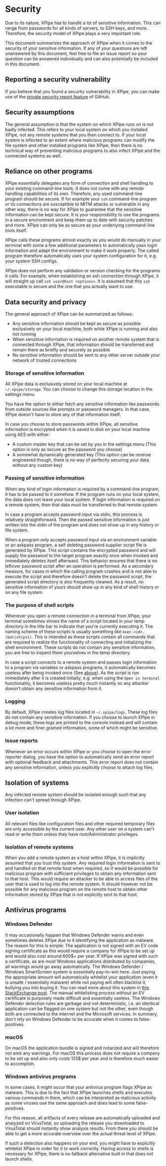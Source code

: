 # Security

Due to its nature, XPipe has to handle a lot of sensitive information.
This can range from passwords for all kinds of servers, to SSH keys, and more.
Therefore, the security model of XPipe plays a very important role.

This document summarizes the approach of XPipe when it comes to the security of your sensitive information.
If any of your questions are left unanswered by this document, feel free to file an
issue report so your question can be answered individually and can also potentially be included in this document.

## Reporting a security vulnerability

If you believe that you found a security vulnerability in XPipe,
you can make use of
the [private security report feature](https://docs.github.com/en/code-security/security-advisories/guidance-on-reporting-and-writing/privately-reporting-a-security-vulnerability)
of GitHub.

## Security assumptions

The general assumption is that the system on which XPipe runs on is not badly infected.
This refers to your local system on which you installed XPipe, not any remote systems that you then connect to.
If your local system is infected to an extent where malicious programs can modify the
file system and other installed programs like XPipe,
then there is no technical way of preventing malicious programs to also infect XPipe and the connected systems as well.

## Reliance on other programs

XPipe essentially delegates any form of connection and shell handling to your existing command-line tools.
It does not come with any remote handling capabilities of its own.
Therefore, any used command-line program should be secure.
If for example your `ssh` command-line program or its connections are susceptible to MITM attacks or
vulnerable in any other way, there is no way for XPipe to guarantee that the sensitive information can be kept secure.
It is your responsibility to use the programs in a secure environment and keep them up to date with security patches and
more.
XPipe can only be as secure as your underlying command-line tools itself.

XPipe calls these programs almost exactly as you would do manually in your terminal
with some a few additional parameters to automatically pass login information
and adapt the environment to make it work properly.
The called program therefore automatically uses your
system configuration for it, e.g. your system SSH configs.

XPipe does not perform any validation or version checking for the programs it calls.
For example, when establishing an ssh connection through XPipe, it will straight up call `ssh user@host <options>`.
It is assumed that this `ssh` executable is secure and the one that you actually want to use.

## Data security and privacy

The general approach of XPipe can be summarized as follows:

- Any sensitive information should be kept as secure as possible exclusively on your local machine,
  both while XPipe is running and also not running
- When sensitive information is required on another remote system that is connected through XPipe, that information
  should be transferred and
  remain there as briefly and securely as possible
- No sensitive information should be sent to any other server outside your network of trusted connections

### Storage of sensitive information

All XPipe data is exclusively stored on your local machine at `~/.xpipe/storage`. You can choose to change this storage location in the settings menu.

You have the option to either fetch any sensitive information like passwords from outside sources like prompts or password managers. In that case, XPipe doesn't have to store any of that information itself.

In case you choose to store passwords within XPipe, all sensitive information is encrypted when it is saved to disk on your local machine using AES with either:

- A custom master key that can be set by you in the settings menu
  (This option is only as secure as the password you choose)
- A somewhat dynamically generated key (This option can be reverse
  engineered though, there is no way of perfectly securing your data without any custom key)


### Passing of sensitive information

When any kind of login information is required by a command-line program, it has to be passed to it somehow. If the program runs on your local system, the data does not leave your local system. If login information is required on a remote system, then that data must be transferred to that remote system.

In case a program accepts password input via stdin, this process is relatively straightforward. Then the passed sensitive information is just written into the stdin of the program and does not show up in any history or file system.

When a program only accepts password input via an environment variable or an askpass program, a self deleting password supplier script file is generated by XPipe.
This script contains the encrypted password and will supply the password to the target program exactly once when invoked and immediately deletes itself afterward.
This behavior ensures that there is no leftover password script after an operation is performed.
As a secondary measure, for cases in which the calling program crashes and is not able to execute the script and therefore doesn't delete the password script, the generated script directory is also frequently cleaned.
As a result, no sensitive information of yours should show up in any kind of shell history or on any file system.

### The purpose of shell scripts

Whenever you open a remote connection in a terminal from XPipe, your terminal sometimes shows the name of a script located in your temp directory in the title bar to indicate that you're currently executing it.
The naming scheme of these scripts is usually something like `exec-<id>.(bat|sh|ps1)`.
This is intended as these scripts contain all commands that are required to realize the functionality of connecting and initializing the shell environment.
These scripts do not contain any sensitive information, you are free to inspect them yourselves in the temp directory.

In case a script connects to a remote system and passes login information to a program via variables or askpass
programs, it automatically becomes useless after being invoked once (See [above](#passing-of-sensitive-information)).
As the script is run immediately after it is created initially, e.g. when using the `Open in terminal` functionality, it becomes useless pretty much instantly so any attacker doesn't obtain any sensitive information from it.

### Logging

By default, XPipe creates log files located in `~/.xpipe/logs`. These log files do not contain any sensitive information.
If you choose to launch XPipe in debug mode, these logs are printed to the console instead and will contain a lot more and finer grained information, some of which might be sensitive.

### Issue reports

Whenever an error occurs within XPipe or you choose to open the error reporter dialog, you have the option to automatically send an error report with optional feedback and attachments.
This error report does not contain any sensitive information, unless you explicitly choose to attach log files.

## Isolation of systems

Any infected remote system should be isolated enough such that any infection can't spread through XPipe.

### User isolation

All relevant files like configuration files and other required temporary files are only accessible by the current user.
Any other user on a system can't read or write them unless they have root/Administrator privileges.

### Isolation of remote systems

When you add a remote system as a host within XPipe, it is implicitly assumed that you trust this system.
Any required login information is sent to and handled on that remote host when required,
so it would be possible for malicious program with sufficient privileges to obtain any information sent to that host.
This would require an attacker to be able to access files of the user that is used to log into the remote system.
It should however not be possible for any malicious program on the remote host to obtain
other information stored by XPipe that is not explicitly sent to that host.

## Antivirus programs

### Windows Defender

It may occasionally happen that Windows Defender warns and
even sometimes deletes XPipe due to it identifying the application as malware.
The reason for this is simple: The application is not signed with an EV code signing
certificate as this would require a company for XPipe to be set up and would also cost around 600$+ per year.
If XPipe was signed with such a certificate, as are most Windows applications distributed by companies, all warnings
would go away automatically.
The Windows Defender / Windows SmartScreen system is essentially pay-to-win here.
Just paying the appropriate amount will automatically whitelist your application (even it is unsafe / essentially
malware)
while not paying will often blacklist it, bullying you into buying it.
You can read more about this system in [this StackExchange post](https://security.stackexchange.com/a/139520).
The manual whitelisting process without an EV certificate is purposely made difficult and essentially useless.
The Windows Defender detection rules are garbage and not deterministic, i.e.
an identical application can be flagged on one system but not the other, even though both are connected to the internet
and the Microsoft services.
In summary, don't rely on Windows Defender to be accurate when it comes to false-positives.

### macOS

On macOS the application bundle is signed and notarized and will therefore not emit any warnings.
For macOS this process does not require a company to be
set up and also only costs 125$ per year and is therefore much easier to accomplish.

### Windows antivirus programs

In some cases, it might occur that your antivirus program flags XPipe as malware.
This is due to the fact that XPipe launches shells and executes various commands in them,
which can be interpreted as malicious activity as some viruses use
the same approach and does lead to some false-positives.

For this reason, all artifacts of every release are automatically uploaded and analyzed on VirusTotal,
so uploading the release you downloaded to VirusTotal should instantly show analysis results.
From there you should be able to get a more accurate overview over the actual threat level of XPipe.

If such a detection also happens on your end, you might have to
explicitly whitelist XPipe in order for it to work correctly.
Having access to shells is necessary for XPipe, there is no fallback alternative built in that does not launch shells.
